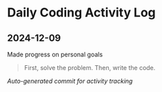 # Daily Coding Activity Log

## 2024-12-09

Made progress on personal goals

> First, solve the problem. Then, write the code.

*Auto-generated commit for activity tracking*
